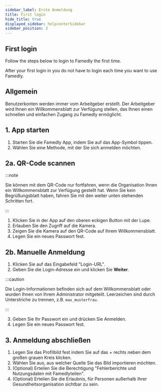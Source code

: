```yaml
---
sidebar_label: Erste Anmeldung
title: First login
hide_title: true
displayed_sidebar: helpcenterSidebar
sidebar_position: 3
---
```


<div class="hero hero--primary">
  <div class="container">
    <h2 class="hero__title">First login</h2>
    <p class="hero__subtitle">Follow the steps below to login to Famedly the first time.</p>
    <p>After your first login in you do not have to login each time you want to use Famedly.</p>
  </div>
</div>

## Allgemein

Benutzerkonten werden immer vom Arbeitgeber erstellt. Der Arbeitgeber wird Ihnen ein Willkommensblatt zur Verfügung stellen, das Ihnen einen schnellen und einfachen Zugang zu Famedly ermöglicht.

## 1. App starten

1. Starten Sie die Famedly App, indem Sie auf das App-Symbol tippen.
2. Wählen Sie eine Methode, mit der Sie sich anmelden möchten.

## 2a. QR-Code scannen

:::note

Sie können mit dem QR-Code nur fortfahren, wenn die Organisation Ihnen ein Willkommensblatt zur Verfügung gestellt hat. Wenn Sie kein Begrüßungsblatt haben, fahren Sie mit den weiter unten stehenden Schritten fort.

:::

1. Klicken Sie in der App auf den oberen eckigen Button mit der Lupe.
2. Erlauben Sie den Zugriff auf die Kamera.
3. Zeigen Sie die Kamera auf den QR-Code auf Ihrem Willkommensblatt.
4. Legen Sie ein neues Passwort fest.

## 2b. Manuelle Anmeldung

1. Klicken Sie auf das Eingabefeld "Login-URL".
2. Geben Sie die Login-Adresse ein und klicken Sie **Weiter**.

:::caution

Die Login-Informationen befinden sich auf dem Willkommensblatt oder wurden Ihnen von Ihrem Administrator mitgeteilt. Leerzeichen sind durch Unterstriche zu trennen, z.B. `max_musterfrau`.

:::

3. Geben Sie Ihr Passwort ein und drücken Sie Anmelden.
4. Legen Sie ein neues Passwort fest.

## 3. Anmeldung abschließen

1. Legen Sie das Profilbild fest indem Sie auf das + rechts neben dem großen grauen Kreis klicken.
2. Wählen Sie aus, aus welcher Quelle Sie das Bild importieren möchten.
3. (Optional) Erteilen Sie die Berechtigung "Fehlerberichte und Nutzungsdaten mit Famedlyteilen".
4. (Optional) Erteilen Sie die Erlaubnis, für Personen außerhalb Ihrer Gesundheitsorganisation sichtbar zu sein.
